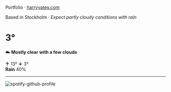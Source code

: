 Portfolio · [harryyates.com](https://harryyates.com)

<!-- WEATHER_START -->
Based in Stockholm · *Expect partly cloudy conditions with rain*

# 3°
☁️ **Mostly clear with a few clouds**

**↑** 13° **↓** 3°  
**Rain** 40%

---
<!-- WEATHER_END -->

<p align="left">
  <a>
    <img src="https://spotify-github-profile.kittinanx.com/api/view?uid=bigbello&cover_image=true&theme=natemoo-re&show_offline=true&background_color=121212&interchange=false&bar_color=53b14f&bar_color_cover=false" alt="spotify-github-profile">
  </a>
</p>
